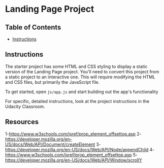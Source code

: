 # Landing Page Project

## Table of Contents

* [Instructions](#instructions)

## Instructions

The starter project has some HTML and CSS styling to display a static version of the Landing Page project. You'll need to convert this project from a static project to an interactive one. This will require modifying the HTML and CSS files, but primarily the JavaScript file.

To get started, open `js/app.js` and start building out the app's functionality

For specific, detailed instructions, look at the project instructions in the Udacity Classroom.

## Resources 
1-https://www.w3schools.com/jsref/prop_element_offsettop.asp
2-https://developer.mozilla.org/en-US/docs/Web/API/Document/createElement
3-https://developer.mozilla.org/en-US/docs/Web/API/Node/appendChild
4-https://www.w3schools.com/jsref/prop_element_offsettop.asp
5-https://developer.mozilla.org/en-US/docs/Web/API/Window/scrollY